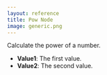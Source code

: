 ```yaml
---
layout: reference
title: Pow Node
image: generic.png
---
```

Calculate the power of a number.

* **Value1**: The first value.
* **Value2**: The second value.

